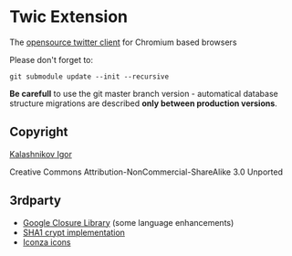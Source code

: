 # Twic Extension

The [opensource twitter client](https://chrome.google.com/webstore/detail/hglcekhnfbahipbmdceknefmpncbpikg) for Chromium based browsers

Please don't forget to:

    git submodule update --init --recursive

**Be carefull** to use the git master branch version - automatical database structure migrations are described **only between production versions**.

## Copyright

[Kalashnikov Igor](mailto:igor.kalashnikov@gmail.com)

Creative Commons Attribution-NonCommercial-ShareAlike 3.0 Unported

## 3rdparty

* [Google Closure Library](http://code.google.com/closure/library/) (some language enhancements)
* [SHA1 crypt implementation](http://pajhome.org.uk/crypt/md5)
* [Iconza icons](http://www.iconza.com/)
